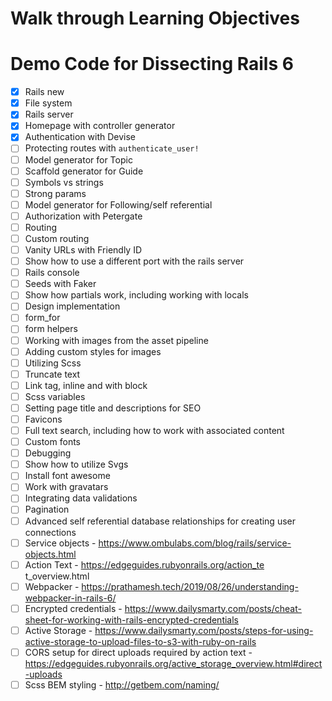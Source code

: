 # Walk through Learning Objectives

# Demo Code for Dissecting Rails 6

- [x] Rails new
- [x] File system
- [x] Rails server
- [x] Homepage with controller generator
- [x] Authentication with Devise
- [ ] Protecting routes with `authenticate_user!`
- [ ] Model generator for Topic
- [ ] Scaffold generator for Guide
- [ ] Symbols vs strings
- [ ] Strong params
- [ ] Model generator for Following/self referential
- [ ] Authorization with Petergate
- [ ] Routing
- [ ] Custom routing
- [ ] Vanity URLs with Friendly ID
- [ ] Show how to use a different port with the rails server
- [ ] Rails console
- [ ] Seeds with Faker
- [ ] Show how partials work, including working with locals
- [ ] Design implementation
- [ ] form_for
- [ ] form helpers
- [ ] Working with images from the asset pipeline
- [ ] Adding custom styles for images
- [ ] Utilizing Scss
- [ ] Truncate text
- [ ] Link tag, inline and with block
- [ ] Scss variables
- [ ] Setting page title and descriptions for SEO
- [ ] Favicons
- [ ] Full text search, including how to work with associated content
- [ ] Custom fonts
- [ ] Debugging
- [ ] Show how to utilize Svgs
- [ ] Install font awesome
- [ ] Work with gravatars
- [ ] Integrating data validations
- [ ] Pagination
- [ ] Advanced self referential database relationships for creating user connections
- [ ] Service objects - https://www.ombulabs.com/blog/rails/service-objects.html
- [ ] Action Text - https://edgeguides.rubyonrails.org/action_te t_overview.html
- [ ] Webpacker - https://prathamesh.tech/2019/08/26/understanding-webpacker-in-rails-6/
- [ ] Encrypted credentials - https://www.dailysmarty.com/posts/cheat-sheet-for-working-with-rails-encrypted-credentials
- [ ] Active Storage - https://www.dailysmarty.com/posts/steps-for-using-active-storage-to-upload-files-to-s3-with-ruby-on-rails
- [ ] CORS setup for direct uploads required by action text - https://edgeguides.rubyonrails.org/active_storage_overview.html#direct-uploads
- [ ] Scss BEM styling - http://getbem.com/naming/